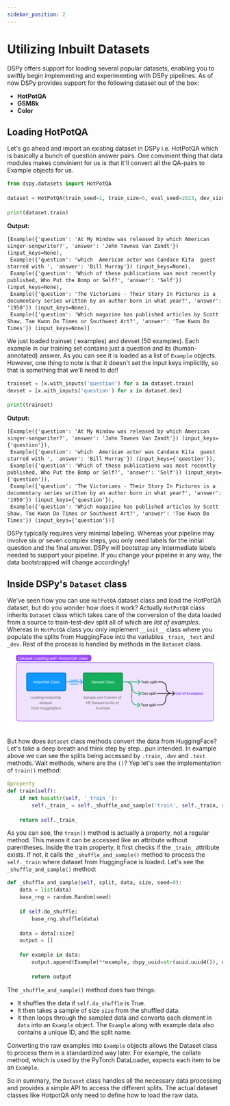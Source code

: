 ```yaml
---
sidebar_position: 2
---
```


# Utilizing Inbuilt Datasets

DSPy offers support for loading several popular datasets, enabling you to swiftly begin implementing and experimenting with DSPy pipelines. As of now DSPy provides support for the following dataset out of the box:

* **HotPotQA**
* **GSM8k**
* **Color**


## Loading HotPotQA

Let's go ahead and import an existing dataset in DSPy i.e. HotPotQA which is basically a bunch of question answer pairs. One convinient thing that data modules makes convinient for us is that it'll convert all the QA-pairs to Example objects for us.

```python
from dspy.datasets import HotPotQA

dataset = HotPotQA(train_seed=1, train_size=5, eval_seed=2023, dev_size=50, test_size=0)

print(dataset.train)
```
**Output:**
```text
[Example({'question': 'At My Window was released by which American singer-songwriter?', 'answer': 'John Townes Van Zandt'}) (input_keys=None),
 Example({'question': 'which  American actor was Candace Kita  guest starred with ', 'answer': 'Bill Murray'}) (input_keys=None),
 Example({'question': 'Which of these publications was most recently published, Who Put the Bomp or Self?', 'answer': 'Self'}) (input_keys=None),
 Example({'question': 'The Victorians - Their Story In Pictures is a documentary series written by an author born in what year?', 'answer': '1950'}) (input_keys=None),
 Example({'question': 'Which magazine has published articles by Scott Shaw, Tae Kwon Do Times or Southwest Art?', 'answer': 'Tae Kwon Do Times'}) (input_keys=None)]
```

We just loaded trainset ( examples) and devset (50 examples). Each example in our training set contains just a question and its (human-annotated) answer. As you can see it is loaded as a list of `Example` objects. However, one thing to note is that it doesn't set the input keys implicitly, so that is something that we'll need to do!!

```python
trainset = [x.with_inputs('question') for x in dataset.train]
devset = [x.with_inputs('question') for x in dataset.dev]

print(trainset)
```
**Output:**
```text
[Example({'question': 'At My Window was released by which American singer-songwriter?', 'answer': 'John Townes Van Zandt'}) (input_keys={'question'}),
 Example({'question': 'which  American actor was Candace Kita  guest starred with ', 'answer': 'Bill Murray'}) (input_keys={'question'}),
 Example({'question': 'Which of these publications was most recently published, Who Put the Bomp or Self?', 'answer': 'Self'}) (input_keys={'question'}),
 Example({'question': 'The Victorians - Their Story In Pictures is a documentary series written by an author born in what year?', 'answer': '1950'}) (input_keys={'question'}),
 Example({'question': 'Which magazine has published articles by Scott Shaw, Tae Kwon Do Times or Southwest Art?', 'answer': 'Tae Kwon Do Times'}) (input_keys={'question'})]
```

DSPy typically requires very minimal labeling. Whereas your pipeline may involve six or seven complex steps, you only need labels for the initial question and the final answer. DSPy will bootstrap any intermediate labels needed to support your pipeline. If you change your pipeline in any way, the data bootstrapped will change accordingly!


## Inside DSPy's `Dataset` class

We've seen how you can use `HotPotQA` dataset class and load the HotPotQA dataset, but do you wonder how does it work? Actually `HotPotQA` class inherits `Dataset` class which takes care of the conversion of the data loaded from a source to train-test-dev split all of which are *list of examples*. Whereas in `HotPotQA` class you only implement `__init__` class where you populate the splits from HuggingFace into the variables `_train`, `_test` and `_dev`. Rest of the process is handled by methods in the `Dataset` class.

![Dataset Loading Process in HotPotQA Class](./img/data-loading.png)

But how does `Dataset` class methods convert the data from HuggingFace? Let's take a deep breath and think step by step...pun intended. In example above we can see the splits being accessed by `.train`, `.dev` and `.test` methods. Wait methods, where are the `()`? Yep let's see the implementation of `train()` method:

```python
@property
def train(self):
    if not hasattr(self, '_train_'):
        self._train_ = self._shuffle_and_sample('train', self._train, self.train_size, self.train_seed)

    return self._train_
```

As you can see, the `train()` method is actually a property, not a regular method. This means it can be accessed like an attribute without parentheses. Inside the train property, it first checks if the `_train_` attribute exists. If not, it calls the `_shuffle_and_sample()` method to process the `self._train` where dataset from HuggingFace is loaded. Let's see the  `_shuffle_and_sample()` method:

```python
def _shuffle_and_sample(self, split, data, size, seed=0):
    data = list(data)
    base_rng = random.Random(seed)

    if self.do_shuffle:
        base_rng.shuffle(data)

    data = data[:size]
    output = []

    for example in data:
        output.append(Example(**example, dspy_uuid=str(uuid.uuid4()), dspy_split=split))
    
        return output
```

The `_shuffle_and_sample()` method does two things:

* It shuffles the data if `self.do_shuffle` is True.
* It then takes a sample of size `size` from the shuffled data.
* It then loops through the sampled data and converts each element in `data` into an `Example` object. The `Example` along with example data also contains a unique ID, and the split name.

Converting the raw examples into `Example` objects allows the Dataset class to process them in a standardized way later. For example, the collate method, which is used by the PyTorch DataLoader, expects each item to be an `Example`.

So in summary, the `Dataset` class handles all the necessary data processing and provides a simple API to access the different splits. The actual dataset classes like HotpotQA only need to define how to load the raw data.
